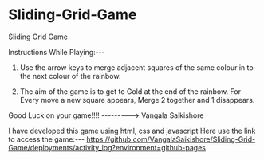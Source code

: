 # Sliding-Grid-Game

Sliding Grid Game

Instructions While Playing:---

1. Use the arrow keys to merge adjacent squares of the same colour in to the next colour of the rainbow.

2. The aim of the game is to get to Gold at the end of the rainbow. For Every move a new square appears, Merge 2 together and 1 disappears.

Good Luck on your game!!!!  ---------> Vangala Saikishore

I have developed this game using html, css and javascript 
Here use the link to access the game:---   https://github.com/VangalaSaikishore/Sliding-Grid-Game/deployments/activity_log?environment=github-pages

